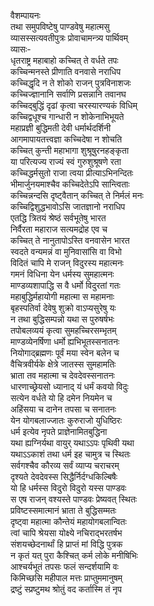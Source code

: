 वैशम्पायनः  
तथा समुपविष्टेषु पाण्डवेषु महात्मसु  
व्यासस्सत्यवतीपुत्रः प्रोवाचामन्त्र्य पार्थिवम्  
व्यासः-  
धृतराष्ट्र महाबाहो कच्चित् ते वर्धते तपः  
कच्चिन्मनस्ते प्रीणाति वनवासे नराधिप  
कच्चिद्धृदि न ते शोको राजन् पुत्रविनाशजः  
कच्चिज्ज्ञानानि सर्वाणि प्रसन्नानि तवानघ  
कच्चिद्बुद्धिं दृढां कृत्वा चरस्यारण्यकं विधिम्  
कच्चिद्वधूश्च गान्धारी न शोकेनाभिभूयते  
महाप्रज्ञी बुद्धिमती देवी धर्मार्थदर्शिनी  
आगमापायतत्त्वज्ञा कच्चिदेषा न शोचति  
कच्चित् कुन्ती महाभागा शुश्रूषुरनहङ्कृता  
या परित्यज्य राज्यं स्वं गुरुशुश्रूषणे रता  
कच्चिद्धर्मसुतो राजा त्वया प्रीत्याऽभिनन्दितः  
भीमार्जुनयमाश्चैव कच्चिदेतेऽपि सान्त्विताः  
कच्चिन्नन्दसि दृष्ट्वैतान् कच्चित् ते निर्मलं मनः  
कच्चिद्विशुद्धभावोऽसि जातज्ञानो नराधिप  
एतद्धि त्रितयं श्रेष्ठं सर्वभूतेषु भारत  
निर्वैरता महाराज सत्यमद्रोह एव च  
कच्चित् ते नानुतापोऽस्ति वनवासेन भारत  
स्वदते वन्यमन्नं वा मुनिवासांसि वा विभो  
विदितं चापि मे राजन् विदुरस्य महात्मनः  
गमनं विधिना येन धर्मस्य सुमहात्मनः  
माण्डव्यशापाद्धि स वै धर्मो विदुरतां गतः  
महाबुद्धिर्महायोगी महात्मा स महामनाः  
बृहस्पतिर्वा देवेषु शुक्रो वाऽप्यसुरेषु यः  
न तथा बुद्धिसम्पन्नो यथा स पुरुषर्षभः  
तपोबलव्ययं कृत्वा सुमहच्चिरसम्भृतम्  
माण्डव्येनर्षिणा धर्मो ह्यभिभूतस्सनातनः  
नियोगाद्ब्रह्मणः पूर्वं मया स्वेन बलेन च  
वैचित्रवीर्यके क्षेत्रे जातस्स सुमहामतिः  
भ्राता तव महात्मा च देवदेवस्सनातनः  
धारणाच्छ्रेयसो ध्यानाद् यं धर्मं कवयो विदुः  
सत्येन वर्धते यो हि दमेन नियमेन च  
अहिंसया च दानेन तपसा च सनातनः  
येन योगबलाज्जातः कुरुराजो युधिष्ठिरः  
धर्म इत्येव नृपते प्राज्ञेनामितबुद्धिना  
यथा ह्यग्निर्यथा वायुर् यथाऽऽपः पृथिवी यथा  
यथाऽऽकाशं तथा धर्म इह चामुत्र च स्थितः  
सर्वगश्चैव कौरव्य सर्वं व्याप्य चराचरम्  
दृश्यते देवदेवस्स सिद्धैर्निर्दग्धकिल्बिषैः  
यो हि धर्मस्स विदुरो विदुरो यस्स पाण्डवः  
स एष राजन् वश्यस्ते पाण्डवः प्रेष्यवत् स्थितः  
प्रविष्टस्समात्मानं भ्राता ते बुद्धिसम्मतः  
दृष्ट्वा महात्मा कौन्तेयं महायोगबलान्वितः  
त्वां चापि श्रेयसा योक्ष्ये नचिराद्भरतर्षभ  
संशयच्छेदनार्थां हि प्राप्तं मां विद्धि पुत्रक  
न कृतं यत् पुरा कैश्चित् कर्म लोके मनीषिभिः  
आश्चर्यभूतं तपसः फलं सन्दर्शयामि वः  
किमिच्छसि महीपाल मत्तः प्राप्तुममानुषम्  
द्रष्टुं स्प्रष्टुमथ श्रोतुं वद कर्तास्मि तं नृप  
